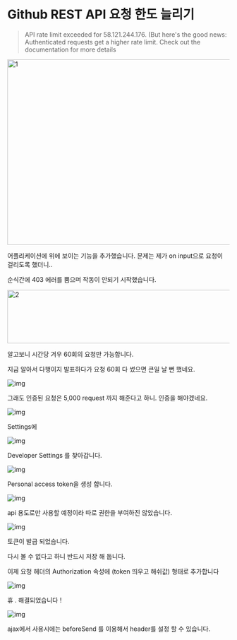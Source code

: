 # Github REST API 요청 한도 늘리기

> API rate limit exceeded for 58.121.244.176. (But here's the good news: Authenticated requests get a higher rate limit. Check out the documentation for more details 

<img src=https://raw.githubusercontent.com/ShanePark/mdblog/main/archived/151.assets/img-20230414080228128-1426948.webp width=750 height=420 alt=1>



어플리케이션에 위에 보이는 기능을 추가했습니다. 문제는 제가 on input으로 요청이 걸리도록 했더니.. 

순식간에 403 에러를 뿜으며 작동이 안되기 시작했습니다.



<img src=https://raw.githubusercontent.com/ShanePark/mdblog/main/archived/151.assets/img-20230414080228017.webp width=750 height=121 alt=2>



 

알고보니 시간당 겨우 60회의 요청만 가능합니다.

지금 알아서 다행이지 발표하다가 요청 60회 다 썼으면 큰일 날 뻔 했네요.

 



![img](https://raw.githubusercontent.com/ShanePark/mdblog/main/archived/151.assets/img-20230414080228147.webp)



 

그래도 인증된 요청은 5,000 request 까지 해준다고 하니. 인증을 해야겠네요.



![img](https://raw.githubusercontent.com/ShanePark/mdblog/main/archived/151.assets/img-20230414080228164.webp)



 

Settings에



![img](https://raw.githubusercontent.com/ShanePark/mdblog/main/archived/151.assets/img-20230414080228089.webp)



Developer Settings 를 찾아갑니다.



![img](https://raw.githubusercontent.com/ShanePark/mdblog/main/archived/151.assets/img-20230414080228128.webp)



 

Personal access token을 생성 합니다.

 



![img](https://raw.githubusercontent.com/ShanePark/mdblog/main/archived/151.assets/img-20230414080228065.webp)



 

api 용도로만 사용할 예정이라 따로 권한을 부여하진 않았습니다.



![img](https://raw.githubusercontent.com/ShanePark/mdblog/main/archived/151.assets/img-20230414080228123.webp)



 

토큰이 발급 되었습니다.

다시 볼 수 없다고 하니 반드시 저장 해 둡니다.

 

이제 요청 헤더의 Authorization 속성에 (token 띄우고 해쉬값) 형태로 추가합니다

 



![img](https://raw.githubusercontent.com/ShanePark/mdblog/main/archived/151.assets/img-20230414080228085.webp)



휴 . 해결되었습니다 !

 



![img](https://raw.githubusercontent.com/ShanePark/mdblog/main/archived/151.assets/img-20230414080228120.webp)



 

ajax에서 사용시에는 beforeSend 를 이용해서 header를 설정 할 수 있습니다.